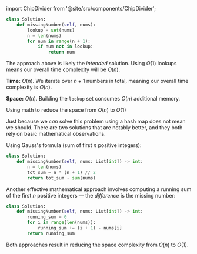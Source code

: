 import ChipDivider from '@site/src/components/ChipDivider';

```python
class Solution:
    def missingNumber(self, nums):
        lookup = set(nums)
        n = len(nums)
        for num in range(n + 1):
            if num not in lookup:
                return num
```

The approach above is likely the *intended* solution. Using $O(1)$ lookups means our overall time complexity will be $O(n)$.

**Time:** $O(n)$. We iterate over $n + 1$ numbers in total, meaning our overall time complexity is $O(n)$.

**Space:** $O(n)$. Building the `lookup` set consumes $O(n)$ additional memory.

<ChipDivider>Using math to reduce the space from $O(n)$ to $O(1)$</ChipDivider> 

Just because we *can* solve this problem using a hash map does not mean we should. There are two solutions that are notably better, and they both rely on basic mathematical observations.

Using Gauss's formula (sum of first $n$ positive integers):

```python
class Solution:
    def missingNumber(self, nums: List[int]) -> int:
        n = len(nums)
        tot_sum = n * (n + 1) // 2
        return tot_sum - sum(nums)
```

Another effective mathematical approach involves computing a running sum of the first $n$ positive integers &#8212; the *difference* is the missing number:

```python
class Solution:
    def missingNumber(self, nums: List[int]) -> int:
        running_sum = 0
        for i in range(len(nums)):
            running_sum += (i + 1) - nums[i]
        return running_sum
```

Both approaches result in reducing the space complexity from $O(n)$ to $O(1)$.